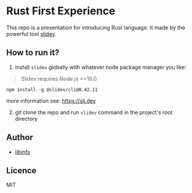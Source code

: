 # Rust First Experience

This repo is a presentation for introducing Rust language. It made by the powerful tool [slidev](https://sli.dev/).

## How to run it?

1. install `slidev` globally with whatever node package manager you like:

> Slidev requires Node.js >=18.0

```
npm install -g @slidev/cli@0.42.11
```

more information see: https://sli.dev

2. git clone the repo and run `slidev` command in the project's root directory

## Author

- [libinfs](https://github.com/libin-code)

## Licence

MIT

